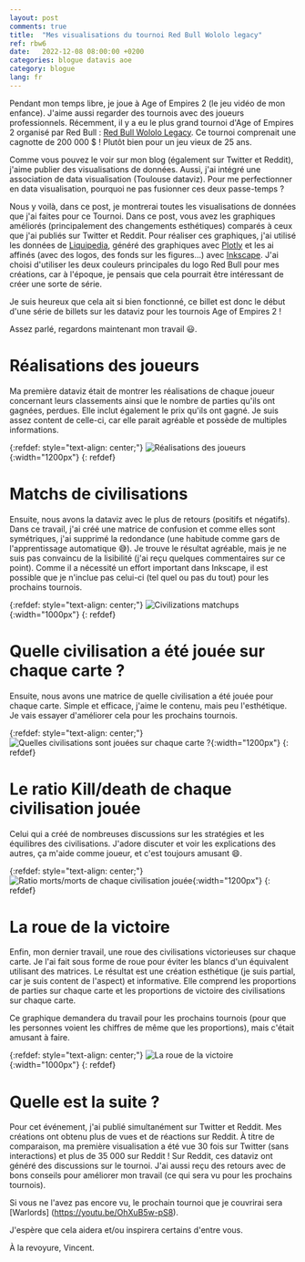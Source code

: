 ```yaml
---
layout: post
comments: true
title:  "Mes visualisations du tournoi Red Bull Wololo legacy"
ref: rbw6
date:   2022-12-08 08:00:00 +0200
categories: blogue datavis aoe
category: blogue
lang: fr
---
```


Pendant mon temps libre, je joue à Age of Empires 2 (le jeu vidéo de mon enfance).
J'aime aussi regarder des tournois avec des joueurs professionnels.
Récemment, il y a eu le plus grand tournoi d'Age of Empires 2 organisé par Red Bull : [Red Bull Wololo Legacy](https://www.redbull.com/int-en/events/red-bull-wololo-legacy/).
Ce tournoi comprenait une cagnotte de 200 000 $ !
Plutôt bien pour un jeu vieux de 25 ans.

Comme vous pouvez le voir sur mon blog (également sur Twitter et Reddit), j'aime publier des visualisations de données.
Aussi, j'ai intégré une association de data visualisation (Toulouse dataviz).
Pour me perfectionner en data visualisation, pourquoi ne pas fusionner ces deux passe-temps ?

Nous y voilà, dans ce post, je montrerai toutes les visualisations de données que j'ai faites pour ce Tournoi.
Dans ce post, vous avez les graphiques améliorés (principalement des changements esthétiques) comparés à ceux que j'ai publiés sur Twitter et Reddit.
Pour réaliser ces graphiques, j'ai utilisé les données de [Liquipedia](https://liquipedia.net/ageofempires/Main_Page), généré des graphiques avec [Plotly](https://plotly.com/) et les ai affinés (avec des logos, des fonds sur les figures...) avec [Inkscape](https://inkscape.org/fr/).
J'ai choisi d'utiliser les deux couleurs principales du logo Red Bull pour mes créations, car à l'époque, je pensais que cela pourrait être intéressant de créer une sorte de série.

Je suis heureux que cela ait si bien fonctionné, ce billet est donc le début d'une série de billets sur les dataviz pour les tournois Age of Empires 2 !

Assez parlé, regardons maintenant mon travail 😃.

# Réalisations des joueurs
Ma première dataviz était de montrer les réalisations de chaque joueur concernant leurs classements ainsi que le nombre de parties qu'ils ont gagnées, perdues.
Elle inclut également le prix qu'ils ont gagné. Je suis assez content de celle-ci, car elle parait agréable et possède de multiples informations.

{:refdef: style="text-align: center;"}
![Réalisations des joueurs](/assets/images/dataviz/aoe/rbw/6/rank_games.png){:width="1200px"}
{: refdef}

# Matchs de civilisations

Ensuite, nous avons la dataviz avec le plus de retours (positifs et négatifs).
Dans ce travail, j'ai créé une matrice de confusion et comme elles sont symétriques, j'ai supprimé la redondance (une habitude comme gars de l'apprentissage automatique 😅).
Je trouve le résultat agréable, mais je ne suis pas convaincu de la lisibilité (j'ai reçu quelques commentaires sur ce point).
Comme il a nécessité un effort important dans Inkscape, il est possible que je n'inclue pas celui-ci (tel quel ou pas du tout) pour les prochains tournois.

{:refdef: style="text-align: center;"}
![Civilizations matchups](/assets/images/dataviz/aoe/rbw/6/civ_vs_civ_played.png){:width="1000px"}
{: refdef}

# Quelle civilisation a été jouée sur chaque carte ?

Ensuite, nous avons une matrice de quelle civilisation a été jouée pour chaque carte.
Simple et efficace, j'aime le contenu, mais peu l'esthétique.
Je vais essayer d'améliorer cela pour les prochains tournois.

{:refdef: style="text-align: center;"}
![Quelles civilisations sont jouées sur chaque carte ?](/assets/images/dataviz/aoe/rbw/6/map_civ_played.png){:width="1200px"}
{: refdef}

# Le ratio Kill/death de chaque civilisation jouée

Celui qui a créé de nombreuses discussions sur les stratégies et les équilibres des civilisations.
J'adore discuter et voir les explications des autres, ça m'aide comme joueur, et c'est toujours amusant 😄.

{:refdef: style="text-align: center;"}
![Ratio morts/morts de chaque civilisation jouée](/assets/images/dataviz/aoe/rbw/6/civ_played.png){:width="1200px"}
{: refdef}

# La roue de la victoire

Enfin, mon dernier travail, une roue des civilisations victorieuses sur chaque carte.
Je l'ai fait sous forme de roue pour éviter les blancs d'un équivalent utilisant des matrices.
Le résultat est une création esthétique (je suis partial, car je suis content de l'aspect) et informative.
Elle comprend les proportions de parties sur chaque carte et les proportions de victoire des civilisations sur chaque carte.

Ce graphique demandera du travail pour les prochains tournois (pour que les personnes voient les chiffres de même que les proportions), mais c'était amusant à faire.

{:refdef: style="text-align: center;"}
![La roue de la victoire](/assets/images/dataviz/aoe/rbw/6/wheel.png){:width="1000px"}
{: refdef}

# Quelle est la suite ?

Pour cet événement, j'ai publié simultanément sur Twitter et Reddit.
Mes créations ont obtenu plus de vues et de réactions sur Reddit.
À titre de comparaison, ma première visualisation a été vue 30 fois sur Twitter (sans interactions) et plus de 35 000 sur Reddit !
Sur Reddit, ces dataviz ont généré des discussions sur le tournoi. J'ai aussi reçu des retours avec de bons conseils pour améliorer mon travail (ce qui sera vu pour les prochains tournois).

Si vous ne l'avez pas encore vu, le prochain tournoi que je couvrirai sera [Warlords] (https://youtu.be/OhXuB5w-pS8).

J'espère que cela aidera et/ou inspirera certains d'entre vous.

À la revoyure, Vincent.

